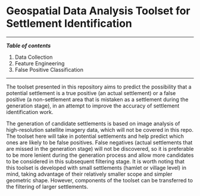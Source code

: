 # Geospatial Data Analysis Toolset for Settlement Identification

---

***Table of contents***

1. Data Collection
2. Feature Engineering
3. False Positive Classification

---

The toolset presented in this repository aims to predict the possibility that a potential settlement is a true positive (an actual settlement) or a false positive (a non-settlement area that is mistaken as a settlement during the generation stage), in an attempt to improve the accuracy of settlement identification work. 

The generation of candidate settlements is based on image analysis of high-resolution satellite imagery data, which will not be covered in this repo. The toolset here will take in potential settlements and help predict which ones are likely to be false positives. False negatives (actual settlements that are missed in the generation stage) will not be discovered, so it is preferable to be more lenient during the generation process and allow more candidates to be considered in this subsequent filtering stage. It is worth noting that this toolset is developed with small settlements (hamlet or village level) in mind, taking advantage of their relatively smaller scope and simpler geometric shape. However, components of the toolset can be transferred to the filtering of larger settlements. 
